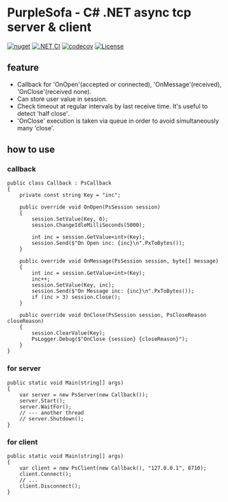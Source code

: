 # PurpleSofa - C# .NET async tcp server & client

[![nuget](https://badgen.net/nuget/v/PurpleSofa/latest)](https://badgen.net/nuget/v/PurpleSofa/latest)
[![.NET CI](https://github.com/shigenobu/PurpleSofa/actions/workflows/ci.yaml/badge.svg?branch=develop)](https://github.com/shigenobu/PurpleSofa/actions/workflows/ci.yaml)
[![codecov](https://codecov.io/gh/shigenobu/PurpleSofa/branch/develop/graph/badge.svg?token=RNH9EOC8JF)](https://codecov.io/gh/shigenobu/PurpleSofa)
[![License](https://img.shields.io/badge/License-Apache%202.0-blue.svg)](https://opensource.org/licenses/Apache-2.0)

## feature

* Callback for 'OnOpen'(accepted or connected), 'OnMessage'(received), 'OnClose'(received none).
* Can store user value in session.
* Check timeout at regular intervals by last receive time. It's useful to detect 'half close'.
* 'OnClose' execution is taken via queue in order to avoid simultaneously many 'close'.

## how to use

### callback

    public class Callback : PsCallback
    {
        private const string Key = "inc";
        
        public override void OnOpen(PsSession session)
        {
            session.SetValue(Key, 0);
            session.ChangeIdleMilliSeconds(5000);

            int inc = session.GetValue<int>(Key);
            session.Send($"On Open inc: {inc}\n".PxToBytes());
        }

        public override void OnMessage(PsSession session, byte[] message)
        {
            int inc = session.GetValue<int>(Key);
            inc++;
            session.SetValue(Key, inc);
            session.Send($"On Message inc: {inc}\n".PxToBytes());
            if (inc > 3) session.Close();
        }

        public override void OnClose(PsSession session, PsCloseReason closeReason)
        {
            session.ClearValue(Key);
            PsLogger.Debug($"OnClose {session} {closeReason}");
        }
    }

### for server

    public static void Main(string[] args)
    {
        var server = new PsServer(new Callback());
        server.Start();
        server.WaitFor();
        // --- another thread
        // server.Shutdown();
    }

### for client

    public static void Main(string[] args)
    {
        var client = new PsClient(new Callback(), "127.0.0.1", 8710);
        client.Connect();
        // ...
        client.Disconnect();
    }

